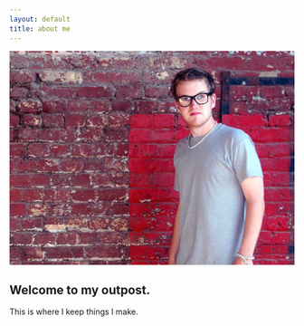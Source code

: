 ```yaml
---
layout: default
title: about me
---
```


<img src="/images/cam.jpg" alt="That's me." />

## Welcome to my outpost.

This is where I keep things I make.

